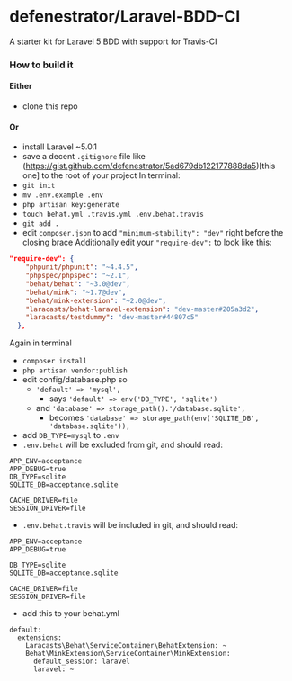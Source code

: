 # defenestrator/Laravel-BDD-CI
A starter kit for Laravel 5 BDD with support for Travis-CI 
### How to build it
#### Either
- clone this repo
#### Or
- install Laravel ~5.0.1
- save a decent `.gitignore` file like 
(https://gist.github.com/defenestrator/5ad679db122177888da5)[this one] to the root of your project
In terminal:
- `git init`
- `mv .env.example .env`
- `php artisan key:generate`
- `touch behat.yml .travis.yml .env.behat.travis`
- `git add .`
- edit `composer.json` to add `"minimum-stability": "dev"` right before the closing brace
Additionally edit your `"require-dev":` to look like this:
```json
"require-dev": {
    "phpunit/phpunit": "~4.4.5",
    "phpspec/phpspec": "~2.1",
    "behat/behat": "~3.0@dev",
    "behat/mink": "~1.7@dev",
    "behat/mink-extension": "~2.0@dev",
    "laracasts/behat-laravel-extension": "dev-master#205a3d2",
    "laracasts/testdummy": "dev-master#44807c5"
  },
  ```

Again in terminal    
- `composer install`
- `php artisan vendor:publish`
- edit config/database.php so 
  - `'default' => 'mysql',` 
    - says `'default' => env('DB_TYPE', 'sqlite')`
  - and `'database' => storage_path().'/database.sqlite',`
    - becomes `'database' => storage_path(env('SQLITE_DB', 'database.sqlite')),`
- add `DB_TYPE=mysql` to `.env`
- `.env.behat` will be excluded from git, and should read:
```
APP_ENV=acceptance
APP_DEBUG=true
DB_TYPE=sqlite
SQLITE_DB=acceptance.sqlite

CACHE_DRIVER=file
SESSION_DRIVER=file
```

- `.env.behat.travis` will be included in git, and should read:
```
APP_ENV=acceptance
APP_DEBUG=true

DB_TYPE=sqlite
SQLITE_DB=acceptance.sqlite

CACHE_DRIVER=file
SESSION_DRIVER=file
```

- add this to your behat.yml
```
default:
  extensions:
    Laracasts\Behat\ServiceContainer\BehatExtension: ~
    Behat\MinkExtension\ServiceContainer\MinkExtension:
      default_session: laravel
      laravel: ~
```

